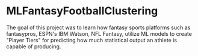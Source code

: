 # MLFantasyFootballClustering

The goal of this project was to learn how fantasy sports platforms such as fantasypros, ESPN's IBM Watson, NFL Fantasy, utilize ML models to create "Player Tiers" for predicting how much statistical output an athlete is capable of producing. <br>
